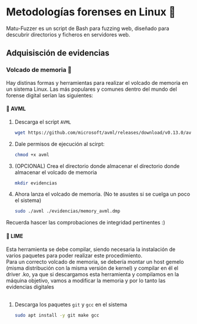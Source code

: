 # Metodologías forenses en Linux 🐧

Matu-Fuzzer es un script de Bash para fuzzing web, diseñado para descubrir directorios y ficheros en servidores web.

## Adquisisción de evidencias

### Volcado de memoria 🚀
Hay distinas formas y herramientas para realizar el volcado de memoria en un sistema Linux. Las más populares y comunes dentro del mundo del forense digital serían las siguientes: 

#### 🔷 AVML 

1. Descarga el script `AVML`
   ```bash
   wget https://github.com/microsoft/avml/releases/download/v0.13.0/avml
   ```

2. Dale permisos de ejecución al scirpt:
   ```bash
   chmod +x avml
   ```

3. (OPCIONAL) Crea el directorio donde almacenar el directorio donde almacenar el volcado de memoria
   ```bash
   mkdir evidencias
   ```
   
4. Ahora lanza el volcado de memoria. (No te asustes si se cuelga un poco el sistema)
   ```bash
   sudo ./avml ./evidencias/memory_avml.dmp
   ```

Recuerda hascer las comprobaciones de integridad pertinentes :)


#### 🔷 LIME 
Esta herramienta se debe compilar, siendo necesaria la instalación de varios paquetes para poder realizar este procedimiento. 
<br>
Para un correcto volcado de memoria, se debería montar un host gemelo (misma distribución con la misma versión de kernel) y compilar en él el driver .ko, ya que si descargamos esta herramienta y compilamos en la máquina objetivo, vamos a modificar la memoria y por lo tanto las evidencias digitales
<br>
<br>
1. Descarga los paquetes `git` y `gcc` en el sistema
   ```bash
   sudo apt install -y git make gcc
   ```




